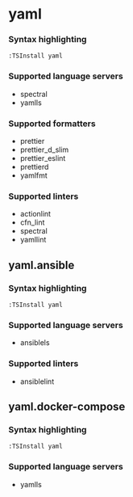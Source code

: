 <!--- THIS DOCUMENT IS AUTOMATICALLY GENERATED, DON'T EDIT IT -->
# yaml

### Syntax highlighting

```vim
:TSInstall yaml
```

### Supported language servers

- spectral
- yamlls

### Supported formatters

- prettier
- prettier_d_slim
- prettier_eslint
- prettierd
- yamlfmt

### Supported linters

- actionlint
- cfn_lint
- spectral
- yamllint

## yaml.ansible

### Syntax highlighting

```vim
:TSInstall yaml
```

### Supported language servers

- ansiblels

### Supported linters

- ansiblelint

## yaml.docker-compose

### Syntax highlighting

```vim
:TSInstall yaml
```

### Supported language servers

- yamlls
